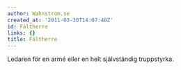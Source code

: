 ```yaml
---
author: Wahnstrom.se
created_at: '2011-03-30T14:07:40Z'
id: Fältherre
links: {}
title: Fältherre
---
```


Ledaren för en armé eller en helt självständig truppstyrka.